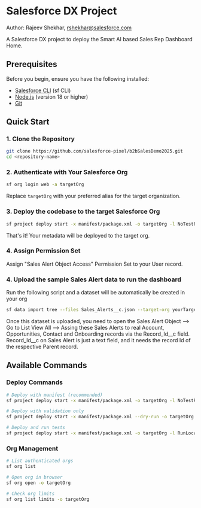 # Salesforce DX Project
Author: Rajeev Shekhar, rshekhar@salesforce.com

A Salesforce DX project to deploy the Smart AI based Sales Rep Dashboard Home.

## Prerequisites

Before you begin, ensure you have the following installed:

- [Salesforce CLI](https://developer.salesforce.com/tools/sfdxcli) (sf CLI)
- [Node.js](https://nodejs.org/) (version 18 or higher)
- [Git](https://git-scm.com/)

## Quick Start

### 1. Clone the Repository

```bash
git clone https://github.com/salesforce-pixel/b2bSalesDemo2025.git
cd <repository-name>
```

### 2. Authenticate with Your Salesforce Org

```bash
sf org login web -a targetOrg
```

Replace `targetOrg` with your preferred alias for the target organization.

### 3. Deploy the codebase to the target Salesforce Org

```bash
sf project deploy start -x manifest/package.xml -o targetOrg -l NoTestRun
```

That's it! Your metadata will be deployed to the target org.

### 4. Assign Permission Set

Assign "Sales Alert Object Access" Permission Set to your User record.

### 4. Upload the sample Sales Alert data to run the dashboard

Run the following script and a dataset will be automatically be created in your org
```bash
sf data import tree --files Sales_Alerts__c.json --target-org yourTargetOrg 
```
Once this dataset is uploaded, you need to open the Sales Alert Object --> Go to List View All --> Assing these Sales Alerts to real Account, Opportunities, Contact and Onboarding records via the Record_Id__c field.
Record_Id__c on Sales Alert is just a text field, and it needs the record Id of the respective Parent record.





## Available Commands

### Deploy Commands

```bash
# Deploy with manifest (recommended)
sf project deploy start -x manifest/package.xml -o targetOrg -l NoTestRun

# Deploy with validation only
sf project deploy start -x manifest/package.xml --dry-run -o targetOrg

# Deploy and run tests
sf project deploy start -x manifest/package.xml -o targetOrg -l RunLocalTests
```

### Org Management

```bash
# List authenticated orgs
sf org list

# Open org in browser
sf org open -o targetOrg

# Check org limits
sf org list limits -o targetOrg
```
